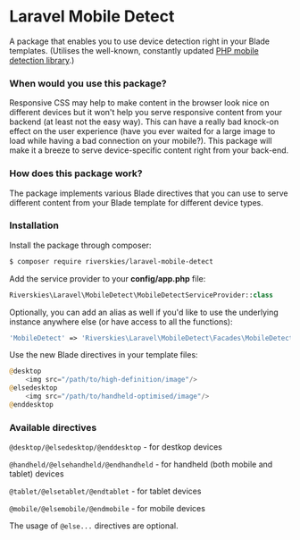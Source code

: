 # Laravel Mobile Detect

A package that enables you to use device detection right in your Blade templates. (Utilises the well-known, constantly updated [PHP mobile detection library](http://mobiledetect.net/).)

### When would you use this package?
Responsive CSS may help to make content in the browser look nice on different devices but it won't help you serve responsive content from your backend (at least not the easy way). This can have a really bad knock-on effect on the user experience (have you ever waited for a large image to load while having a bad connection on your mobile?). This package will make it a breeze to serve device-specific content right from your back-end.

### How does this package work?
The package implements various Blade directives that you can use to serve different content from your Blade template for different device types.

### Installation

Install the package through composer:

```sh
$ composer require riverskies/laravel-mobile-detect
```

Add the service provider to your **config/app.php** file:

```php
Riverskies\Laravel\MobileDetect\MobileDetectServiceProvider::class
```

Optionally, you can add an alias as well if you'd like to use the underlying instance anywhere else (or have access to all the functions):
```php
'MobileDetect' => 'Riverskies\Laravel\MobileDetect\Facades\MobileDetect::class
```

Use the new Blade directives in your template files:

```php
@desktop
    <img src="/path/to/high-definition/image"/>
@elsedesktop
    <img src="/path/to/handheld-optimised/image"/>
@enddesktop
```

### Available directives
`@desktop/@elsedesktop/@enddesktop` - for destkop devices

`@handheld/@elsehandheld/@endhandheld` - for handheld (both mobile and tablet) devices

`@tablet/@elsetablet/@endtablet` - for tablet devices

`@mobile/@elsemobile/@endmobile` - for mobile devices

The usage of `@else...` directives are optional.
